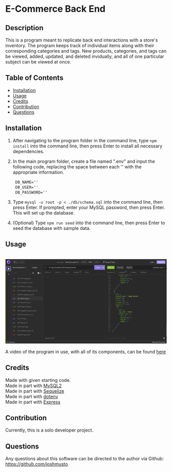 # E-Commerce Back End

## Description

This is a program meant to replicate back end interactions with a store's inventory. The program keeps track of individual items along with their corresponding categories and tags. New products, categories, and tags can be viewed, added, updated, and deleted invidually, and all of one particular subject can be viewed at once.

## Table of Contents

- [Installation](#installation)
- [Usage](#usage)
- [Credits](#credits)
- [Contribution](#contribution)
- [Questions](#questions)

## Installation

1. After navigating to the program folder in the command line, type ```npm install``` into the command line, then press Enter to install all necessary dependencies.
2. In the main program folder, create a file named ".env" and input the following code, replacing the space between each '' with the appropriate information.

        DB_NAME=''
        DB_USER=''
        DB_PASSWORD=''

3. Type ```mysql -u root -p < ./db/schema.sql``` into the command line, then press Enter. If prompted, enter your MySQL password, then press Enter. This will set up the database.
4. (Optional) Type ```npm run seed``` into the command line, then press Enter to seed the database with sample data.


## Usage

<br>![screenshot of program in-use](./assets/screenshot.PNG)

A video of the program in use, with all of its components, can be found [here](https://drive.google.com/file/d/159G0fMx-hT-neTGgEBfE3lVhoW9X-Ova/view?usp=sharing)

## Credits
Made with given starting code.
<br>Made in part with [MySQL2](https://www.npmjs.com/package/mysql2)
<br>Made in part with [Sequelize](https://www.npmjs.com/package/sequelize)
<br>Made in part with [dotenv](https://www.npmjs.com/package/dotenv)
<br>Made in part with [Express](https://www.npmjs.com/package/express)

## Contribution

Currently, this is a solo developer project.

## Questions

Any questions about this software can be directed to the author via
Github: https://github.com/joshmusto